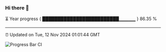 ### Hi there 👋

⏳ Year progress { █████████████████████████▁▁▁▁▁ } 86.35 %

---

⏰ Updated on Tue, 12 Nov 2024 01:01:44 GMT

![Progress Bar CI](https://github.com/liununu/liununu/workflows/Progress%20Bar%20CI/badge.svg)
